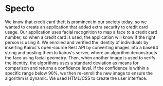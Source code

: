 # Specto
We know that credit card theft is prominent in our society today, so we wanted to create an application that added extra security to credit card usage. Our application uses facial recognition to map a face to a credit card number, so when a credit card is used, the application will know if the right person is using it. We enrolled and verified the identity of individuals by inserting Kairos's open-source Rest API by converting images into a base64 string and posting them to kairos's server, where an algorithm deconstructs the face using facial geometry. Then, when another image is used to verify the identity, the algorithms uses a standard deviation as means for comparison and returns a confidence level. If the confidence is within a specific range below 90%, we then re-enroll the new image to ensure the algorithm is dynamic. We used HTML/CSS to create the user interface.
